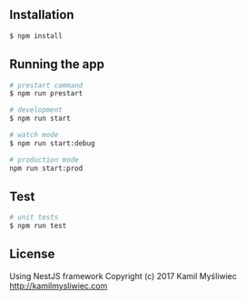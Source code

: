## Installation

```bash
$ npm install
```

## Running the app

```bash
# prestart command
$ npm run prestart

# development
$ npm run start

# watch mode
$ npm run start:debug

# production mode
npm run start:prod
```

## Test

```bash
# unit tests
$ npm run test
```

## License

  Using NestJS framework Copyright (c) 2017 Kamil Myśliwiec <http://kamilmysliwiec.com>
